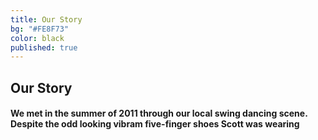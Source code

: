 ```yaml
---
title: Our Story
bg: "#FE8F73"
color: black
published: true
---
```


## Our Story

#### We met in the summer of 2011 through our local swing dancing scene. Despite the odd looking vibram five-finger shoes Scott was wearing